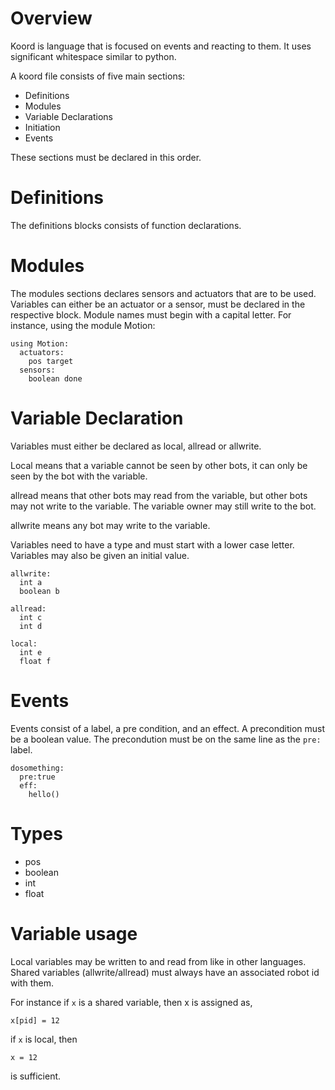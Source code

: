 

# Overview

Koord is language that is focused on events and reacting to them. It uses significant whitespace similar to python.

A koord file consists of five main sections:

 - Definitions
 - Modules
 - Variable Declarations
 - Initiation
 - Events

These sections must be declared in this order.

# Definitions

The definitions blocks consists of function declarations. 

# Modules

The modules sections declares sensors and actuators that are to be used. 
Variables can either be an actuator or a sensor, must be declared in the respective block.
Module names must begin with a capital letter.
For instance, using the module Motion:

```
using Motion:
  actuators:
    pos target
  sensors:
    boolean done 
```

# Variable Declaration 

Variables must either be declared as local, allread or allwrite.

Local means that a variable cannot be seen by other bots, it can only be seen by the bot with the variable.

allread means that other bots may read from the variable, but other bots may not write to the variable.  The variable owner may still write to the bot.

allwrite means any bot may write to the variable.

Variables need to have a type and must start with a lower case letter.
Variables may also be given an initial value.


```
allwrite:
  int a
  boolean b
    
allread:
  int c
  int d
        
local:
  int e
  float f
```


# Events

Events consist of a label, a pre condition, and an effect. A precondition must be a boolean value.
The precondution must be on the same line as the `pre:` label.

```
dosomething:
  pre:true
  eff:
    hello()
```

# Types

 - pos
 - boolean
 - int
 - float

# Variable usage

Local variables may be written to and read from like in other languages.  Shared variables (allwrite/allread) must always have an associated robot id with them.

For instance if `x` is a shared variable, then x is assigned as, 

```
x[pid] = 12
```

if `x` is local, then

```
x = 12
```
is sufficient.

